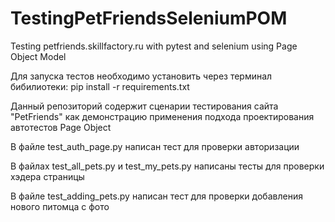# TestingPetFriendsSeleniumPOM
Testing petfriends.skillfactory.ru with pytest and selenium using Page Object Model

Для запуска тестов необходимо установить через терминал бибилиотеки:
pip install -r requirements.txt

Данный репозиторий содержит сценарии тестирования сайта "PetFriends" как демонстрацию
применения подхода проектирования автотестов Page Object

В файле test_auth_page.py написан тест для проверки авторизации

В файлах test_all_pets.py и test_my_pets.py написаны тесты для проверки хэдера страницы

В файле test_adding_pets.py написан тест для проверки добавления нового питомца с фото